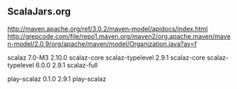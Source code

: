 ## ScalaJars.org

http://maven.apache.org/ref/3.0.2/maven-model/apidocs/index.html
http://grepcode.com/file/repo1.maven.org/maven2/org.apache.maven/maven-model/2.0.9/org/apache/maven/model/Organization.java?av=f


scalaz
  7.0-M3
    2.10.0
      scalaz-core
      scalaz-typelevel
    2.9.1
      scalaz-core
      scalaz-typelevel
  6.0.0
    2.9.1
      scalaz-full

play-scalaz
  0.1.0
    2.9.1
      play-scalaz

